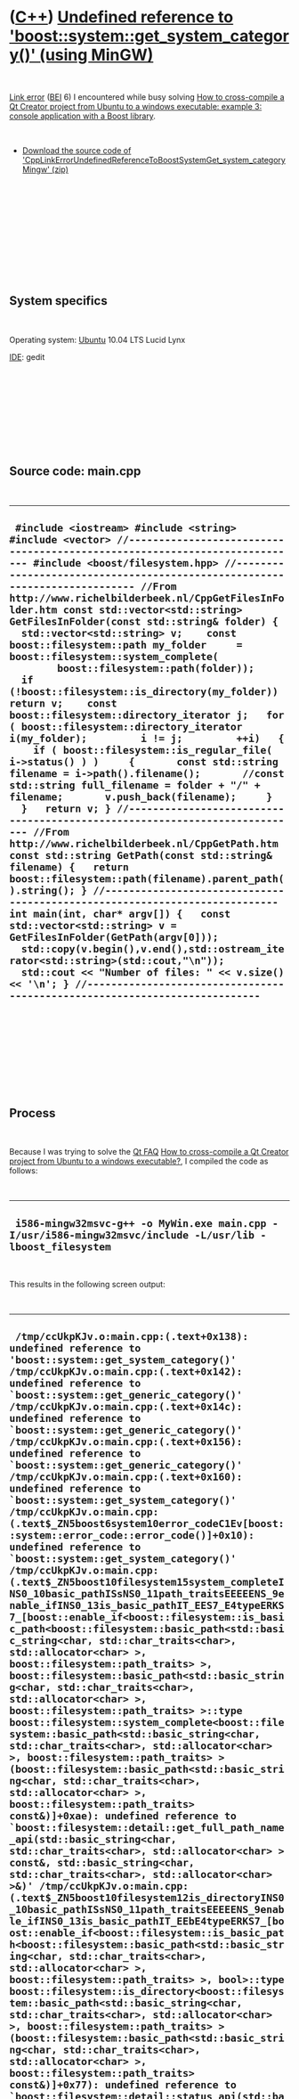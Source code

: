 



 

 

 

 

 

([C++](Cpp.md)) [Undefined reference to 'boost::system::get\_system\_category()' (using MinGW)](CppLinkErrorUndefinedReferenceToBoostSystemGet_system_categoryMingw.md)
=========================================================================================================================================================================

 

[Link error](CppLinkError.md) ([BEI](CppBei.md) 6) I encountered while
busy solving [How to cross-compile a Qt Creator project from Ubuntu to a
windows executable: example 3: console application with a Boost
library](CppQtCrosscompileToWindowsExample3.md).

 

-   [Download the source code of
    'CppLinkErrorUndefinedReferenceToBoostSystemGet\_system\_categoryMingw' (zip)](CppLinkErrorUndefinedReferenceToBoostSystemGet_system_categoryMingw.zip)

 

 

 

 

 

 

System specifics
----------------

 

Operating system: [Ubuntu](http://www.ubuntu.com) 10.04 LTS Lucid Lynx

[IDE](CppIde.md): gedit

 

 

 

 

 

Source code: main.cpp
---------------------

 

  ------------------------------------------------------------------------------------------------------------------------------------------------------------------------------------------------------------------------------------------------------------------------------------------------------------------------------------------------------------------------------------------------------------------------------------------------------------------------------------------------------------------------------------------------------------------------------------------------------------------------------------------------------------------------------------------------------------------------------------------------------------------------------------------------------------------------------------------------------------------------------------------------------------------------------------------------------------------------------------------------------------------------------------------------------------------------------------------------------------------------------------------------------------------------------------------------------------------------------------------------------------------------------------------------------------------------------------------------------------------------------------------------------------------------------------------------------------------------------------------------------------------------------------------------------------------------------------------------------------------------------------------------------------------------------------------------------------------
  ` #include <iostream> #include <string> #include <vector> //--------------------------------------------------------------------------- #include <boost/filesystem.hpp> //--------------------------------------------------------------------------- //From http://www.richelbilderbeek.nl/CppGetFilesInFolder.htm const std::vector<std::string> GetFilesInFolder(const std::string& folder) {   std::vector<std::string> v;    const boost::filesystem::path my_folder     = boost::filesystem::system_complete(         boost::filesystem::path(folder));    if (!boost::filesystem::is_directory(my_folder)) return v;    const boost::filesystem::directory_iterator j;   for ( boost::filesystem::directory_iterator i(my_folder);         i != j;         ++i)   {     if ( boost::filesystem::is_regular_file( i->status() ) )     {       const std::string filename = i->path().filename();       //const std::string full_filename = folder + "/" + filename;       v.push_back(filename);     }   }   return v; } //--------------------------------------------------------------------------- //From http://www.richelbilderbeek.nl/CppGetPath.htm const std::string GetPath(const std::string& filename) {   return boost::filesystem::path(filename).parent_path().string(); } //--------------------------------------------------------------------------- int main(int, char* argv[]) {   const std::vector<std::string> v = GetFilesInFolder(GetPath(argv[0]));   std::copy(v.begin(),v.end(),std::ostream_iterator<std::string>(std::cout,"\n"));   std::cout << "Number of files: " << v.size() << '\n'; } //---------------------------------------------------------------------------`
  ------------------------------------------------------------------------------------------------------------------------------------------------------------------------------------------------------------------------------------------------------------------------------------------------------------------------------------------------------------------------------------------------------------------------------------------------------------------------------------------------------------------------------------------------------------------------------------------------------------------------------------------------------------------------------------------------------------------------------------------------------------------------------------------------------------------------------------------------------------------------------------------------------------------------------------------------------------------------------------------------------------------------------------------------------------------------------------------------------------------------------------------------------------------------------------------------------------------------------------------------------------------------------------------------------------------------------------------------------------------------------------------------------------------------------------------------------------------------------------------------------------------------------------------------------------------------------------------------------------------------------------------------------------------------------------------------------------------

 

 

 

 

 

Process
-------

 

Because I was trying to solve the [Qt FAQ](CppQtFaq.md) [How to
cross-compile a Qt Creator project from Ubuntu to a windows
executable?](CppQtCrosscompileToWindows.md), I compiled the code as
follows:

 

  -------------------------------------------------------------------------------------------------------------
  ` i586-mingw32msvc-g++ -o MyWin.exe main.cpp -I/usr/i586-mingw32msvc/include -L/usr/lib -lboost_filesystem`
  -------------------------------------------------------------------------------------------------------------

 

This results in the following screen output:

 

  ---------------------------------------------------------------------------------------------------------------------------------------------------------------------------------------------------------------------------------------------------------------------------------------------------------------------------------------------------------------------------------------------------------------------------------------------------------------------------------------------------------------------------------------------------------------------------------------------------------------------------------------------------------------------------------------------------------------------------------------------------------------------------------------------------------------------------------------------------------------------------------------------------------------------------------------------------------------------------------------------------------------------------------------------------------------------------------------------------------------------------------------------------------------------------------------------------------------------------------------------------------------------------------------------------------------------------------------------------------------------------------------------------------------------------------------------------------------------------------------------------------------------------------------------------------------------------------------------------------------------------------------------------------------------------------------------------------------------------------------------------------------------------------------------------------------------------------------------------------------------------------------------------------------------------------------------------------------------------------------------------------------------------------------------------------------------------------------------------------------------------------------------------------------------------------------------------------------------------------------------------------------------------------------------------------------------------------------------------------------------------------------------------------------------------------------------------------------------------------------------------------------------------------------------------------------------------------------------------------------------------------------------------------------------------------------------------------------------------------------------------------------------------------------------------------------------------------------------------------------------------------------------------------------------------------------------------------------------------------------------------------------------------------------------------------------------------------------------------------------------------------------------------------------------------------------------------------------------------------------------------------------------------------------------------------------------------------------------------------------------------------------------------------------------------------------------------------------------------------------------------------------------------------------------------------------------------------------------------------------------------------------------------------------------------------------------------------------------------------------------------------------------------------------------------------------------------------------------------------------------------------------------------------------------------------------------------------------------------------------------------------------------------------------------------------------------------------------------------------------------------------------------------------------------------------------------------------------------------------------------------------------------------------------------------------------------------------------------------------------------------------------------------------------------------------------------------------------------------------------------------------------------------------------------------------------------------------------------------------------------------------------------------------------------------------------------------------------------------------------------------------------------------------------------------------------------------------------------------------------------------------------------------------------------------------------------------------------------------------------------------------------------------------------------------------------------------------------------------------------------------------------------------------------------------------------------------------------------------------------------------------------------------------------------------------------------------------------------------------------------------------------------------------------------------------------------------------------------------------------------------------------------------------------------------------------------------------------------------------------------------------------------------------------------------------------------------------------------------------------------------------------------------------------------------------------------------------------------------------------------------------------------------------------------------------------------------
  ``  /tmp/ccUkpKJv.o:main.cpp:(.text+0x138): undefined reference to 'boost::system::get_system_category()' /tmp/ccUkpKJv.o:main.cpp:(.text+0x142): undefined reference to `boost::system::get_generic_category()' /tmp/ccUkpKJv.o:main.cpp:(.text+0x14c): undefined reference to `boost::system::get_generic_category()' /tmp/ccUkpKJv.o:main.cpp:(.text+0x156): undefined reference to `boost::system::get_generic_category()' /tmp/ccUkpKJv.o:main.cpp:(.text+0x160): undefined reference to `boost::system::get_system_category()' /tmp/ccUkpKJv.o:main.cpp:(.text$_ZN5boost6system10error_codeC1Ev[boost::system::error_code::error_code()]+0x10): undefined reference to `boost::system::get_system_category()' /tmp/ccUkpKJv.o:main.cpp:(.text$_ZN5boost10filesystem15system_completeINS0_10basic_pathISsNS0_11path_traitsEEEEENS_9enable_ifINS0_13is_basic_pathIT_EES7_E4typeERKS7_[boost::enable_if<boost::filesystem::is_basic_path<boost::filesystem::basic_path<std::basic_string<char, std::char_traits<char>, std::allocator<char> >, boost::filesystem::path_traits> >, boost::filesystem::basic_path<std::basic_string<char, std::char_traits<char>, std::allocator<char> >, boost::filesystem::path_traits> >::type boost::filesystem::system_complete<boost::filesystem::basic_path<std::basic_string<char, std::char_traits<char>, std::allocator<char> >, boost::filesystem::path_traits> >(boost::filesystem::basic_path<std::basic_string<char, std::char_traits<char>, std::allocator<char> >, boost::filesystem::path_traits> const&)]+0xae): undefined reference to `boost::filesystem::detail::get_full_path_name_api(std::basic_string<char, std::char_traits<char>, std::allocator<char> > const&, std::basic_string<char, std::char_traits<char>, std::allocator<char> >&)' /tmp/ccUkpKJv.o:main.cpp:(.text$_ZN5boost10filesystem12is_directoryINS0_10basic_pathISsNS0_11path_traitsEEEEENS_9enable_ifINS0_13is_basic_pathIT_EEbE4typeERKS7_[boost::enable_if<boost::filesystem::is_basic_path<boost::filesystem::basic_path<std::basic_string<char, std::char_traits<char>, std::allocator<char> >, boost::filesystem::path_traits> >, bool>::type boost::filesystem::is_directory<boost::filesystem::basic_path<std::basic_string<char, std::char_traits<char>, std::allocator<char> >, boost::filesystem::path_traits> >(boost::filesystem::basic_path<std::basic_string<char, std::char_traits<char>, std::allocator<char> >, boost::filesystem::path_traits> const&)]+0x77): undefined reference to `boost::filesystem::detail::status_api(std::basic_string<char, std::char_traits<char>, std::allocator<char> > const&, boost::system::error_code&)' /tmp/ccUkpKJv.o:main.cpp:(.text$_ZN5boost10filesystem6statusINS0_10basic_pathISsNS0_11path_traitsEEEEENS_9enable_ifINS0_13is_basic_pathIT_EENS0_11file_statusEE4typeERKS7_[boost::enable_if<boost::filesystem::is_basic_path<boost::filesystem::basic_path<std::basic_string<char, std::char_traits<char>, std::allocator<char> >, boost::filesystem::path_traits> >, boost::filesystem::file_status>::type boost::filesystem::status<boost::filesystem::basic_path<std::basic_string<char, std::char_traits<char>, std::allocator<char> >, boost::filesystem::path_traits> >(boost::filesystem::basic_path<std::basic_string<char, std::char_traits<char>, std::allocator<char> >, boost::filesystem::path_traits> const&)]+0x77): undefined reference to `boost::filesystem::detail::status_api(std::basic_string<char, std::char_traits<char>, std::allocator<char> > const&, boost::system::error_code&)' /tmp/ccUkpKJv.o:main.cpp:(.text$_ZN5boost10filesystem6detail11dir_itr_impINS0_10basic_pathISsNS0_11path_traitsEEEED1Ev[boost::filesystem::detail::dir_itr_imp<boost::filesystem::basic_path<std::basic_string<char, std::char_traits<char>, std::allocator<char> >, boost::filesystem::path_traits> >::~dir_itr_imp()]+0x4b): undefined reference to `boost::filesystem::detail::dir_itr_close(void*&)' /tmp/ccUkpKJv.o:main.cpp:(.text$_ZN5boost10filesystem24basic_directory_iteratorINS0_10basic_pathISsNS0_11path_traitsEEEE9incrementEv[boost::filesystem::basic_directory_iterator<boost::filesystem::basic_path<std::basic_string<char, std::char_traits<char>, std::allocator<char> >, boost::filesystem::path_traits> >::increment()]+0x103): undefined reference to `boost::filesystem::detail::dir_itr_increment(void*&, std::basic_string<char, std::char_traits<char>, std::allocator<char> >&, boost::filesystem::file_status&, boost::filesystem::file_status&)' /tmp/ccUkpKJv.o:main.cpp:(.text$_ZN5boost10filesystem24basic_directory_iteratorINS0_10basic_pathISsNS0_11path_traitsEEEE6m_initERKS4_[boost::filesystem::basic_directory_iterator<boost::filesystem::basic_path<std::basic_string<char, std::char_traits<char>, std::allocator<char> >, boost::filesystem::path_traits> >::m_init(boost::filesystem::basic_path<std::basic_string<char, std::char_traits<char>, std::allocator<char> >, boost::filesystem::path_traits> const&)]+0x65): undefined reference to `boost::filesystem::detail::not_found_error()' /tmp/ccUkpKJv.o:main.cpp:(.text$_ZN5boost10filesystem24basic_directory_iteratorINS0_10basic_pathISsNS0_11path_traitsEEEE6m_initERKS4_[boost::filesystem::basic_directory_iterator<boost::filesystem::basic_path<std::basic_string<char, std::char_traits<char>, std::allocator<char> >, boost::filesystem::path_traits> >::m_init(boost::filesystem::basic_path<std::basic_string<char, std::char_traits<char>, std::allocator<char> >, boost::filesystem::path_traits> const&)]+0xf3): undefined reference to `boost::filesystem::detail::dir_itr_first(void*&, std::basic_string<char, std::char_traits<char>, std::allocator<char> > const&, std::basic_string<char, std::char_traits<char>, std::allocator<char> >&, boost::filesystem::file_status&, boost::filesystem::file_status&)' ``
  ---------------------------------------------------------------------------------------------------------------------------------------------------------------------------------------------------------------------------------------------------------------------------------------------------------------------------------------------------------------------------------------------------------------------------------------------------------------------------------------------------------------------------------------------------------------------------------------------------------------------------------------------------------------------------------------------------------------------------------------------------------------------------------------------------------------------------------------------------------------------------------------------------------------------------------------------------------------------------------------------------------------------------------------------------------------------------------------------------------------------------------------------------------------------------------------------------------------------------------------------------------------------------------------------------------------------------------------------------------------------------------------------------------------------------------------------------------------------------------------------------------------------------------------------------------------------------------------------------------------------------------------------------------------------------------------------------------------------------------------------------------------------------------------------------------------------------------------------------------------------------------------------------------------------------------------------------------------------------------------------------------------------------------------------------------------------------------------------------------------------------------------------------------------------------------------------------------------------------------------------------------------------------------------------------------------------------------------------------------------------------------------------------------------------------------------------------------------------------------------------------------------------------------------------------------------------------------------------------------------------------------------------------------------------------------------------------------------------------------------------------------------------------------------------------------------------------------------------------------------------------------------------------------------------------------------------------------------------------------------------------------------------------------------------------------------------------------------------------------------------------------------------------------------------------------------------------------------------------------------------------------------------------------------------------------------------------------------------------------------------------------------------------------------------------------------------------------------------------------------------------------------------------------------------------------------------------------------------------------------------------------------------------------------------------------------------------------------------------------------------------------------------------------------------------------------------------------------------------------------------------------------------------------------------------------------------------------------------------------------------------------------------------------------------------------------------------------------------------------------------------------------------------------------------------------------------------------------------------------------------------------------------------------------------------------------------------------------------------------------------------------------------------------------------------------------------------------------------------------------------------------------------------------------------------------------------------------------------------------------------------------------------------------------------------------------------------------------------------------------------------------------------------------------------------------------------------------------------------------------------------------------------------------------------------------------------------------------------------------------------------------------------------------------------------------------------------------------------------------------------------------------------------------------------------------------------------------------------------------------------------------------------------------------------------------------------------------------------------------------------------------------------------------------------------------------------------------------------------------------------------------------------------------------------------------------------------------------------------------------------------------------------------------------------------------------------------------------------------------------------------------------------------------------------------------------------------------------------------------------------------------------------------------------------------------------------------

 

Improving the call to the one below, does not remove the error.

 

` i586-mingw32msvc-g++ -o MyWin.exe main.cpp -I/usr/i586-mingw32msvc/include -L/usr/lib -lboost_filesystem -lboost_system `

 

I suspect that the Windows version of the Boost libraries must be copied
to '/usr/i586-mingw32msvc/lib'.

 

I tried 'Failed attempt \#1'.

 

Also ruthlessly copying some Boost Windows lib files to
'usr/i586-mingw32msvc/lib' and 'usr/i586-mingw32msvc/lib/boost' failed.

 

 

 

 

 

Failed attempt \#1: just copy those files from the Ubuntu computer
------------------------------------------------------------------

 

I noted that '/usr/i586-mingw32msvc/lib' contained libraries with a '.a'
extension. In '/usr/lib', I can find boost\_filesystem.a and
boost\_system.a. I try to copy them ruthlessly:

 

` sudo cp /usr/lib/libboost_system.a /usr/i586-mingw32msvc/lib/ sudo cp /usr/lib/libboost_filesystem.a /usr/i586-mingw32msvc/lib/ `

 

Perhaps in a '/usr/i586-mingw32msvc/lib/boost' folder?

 

` sudo mkdir /usr/i586-mingw32msvc/lib/boost sudo cp /usr/lib/libboost_system.a /usr/i586-mingw32msvc/lib/boost sudo cp /usr/lib/libboost_filesystem.a /usr/i586-mingw32msvc/lib/boost `

 

 

Set the library path to the new one:

 

` i586-mingw32msvc-g++ -o MyWin.exe main.cpp -I/usr/i586-mingw32msvc/include -L/usr/i586-mingw32msvc/lib -lboost_filesystem -lboost_system `

 

This approach does not work.

 

 

 

 





 




